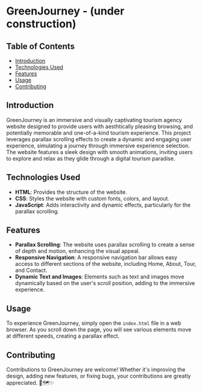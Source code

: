 # GreenJourney - (under construction)

## Table of Contents
- [Introduction](#introduction)
- [Technologies Used](#technologies-used)
- [Features](#features)
- [Usage](#usage)
- [Contributing](#contributing)

## Introduction
GreenJourney is an immersive and visually captivating tourism agency website designed to provide users with aesthtically pleasing browsing, and potentially memorable and one-of-a-kind tourism experience. This project leverages parallax scrolling effects to create a dynamic and engaging user experience, simulating a journey through immersive experience selection. The website features a sleek design with smooth animations, inviting users to explore and relax as they glide through a digital tourism paradise.

## Technologies Used
- **HTML**: Provides the structure of the website.
- **CSS**: Styles the website with custom fonts, colors, and layout.
- **JavaScript**: Adds interactivity and dynamic effects, particularly for the parallax scrolling.

## Features
- **Parallax Scrolling**: The website uses parallax scrolling to create a sense of depth and motion, enhancing the visual appeal.
- **Responsive Navigation**: A responsive navigation bar allows easy access to different sections of the website, including Home, About, Tour, and Contact.
- **Dynamic Text and Images**: Elements such as text and images move dynamically based on the user's scroll position, adding to the immersive experience.

## Usage
To experience GreenJourney, simply open the `index.html` file in a web browser. As you scroll down the page, you will see various elements move at different speeds, creating a parallax effect. 

## Contributing
Contributions to GreenJourney are welcome! Whether it's improving the design, adding new features, or fixing bugs, your contributions are greatly appreciated. 🌿🗺️✨
 
